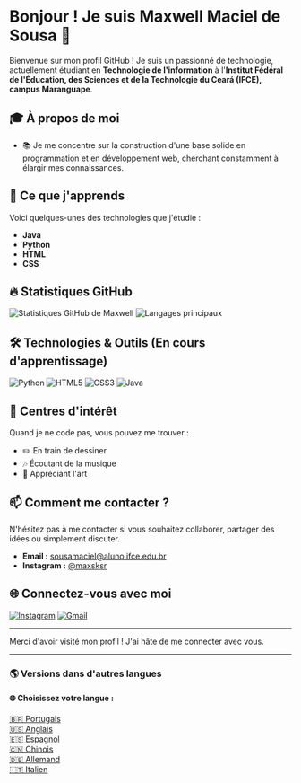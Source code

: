 # Bonjour ! Je suis Maxwell Maciel de Sousa 🌟

Bienvenue sur mon profil GitHub ! Je suis un passionné de technologie, actuellement étudiant en **Technologie de l'information** à l'**Institut Fédéral de l'Éducation, des Sciences et de la Technologie du Ceará (IFCE), campus Maranguape**.

## 🎓 À propos de moi
- 📚 Je me concentre sur la construction d'une base solide en programmation et en développement web, cherchant constamment à élargir mes connaissances.

## 🌱 Ce que j'apprends
Voici quelques-unes des technologies que j'étudie :
- **Java**
- **Python**
- **HTML**
- **CSS**

## 🔥 Statistiques GitHub
![Statistiques GitHub de Maxwell](https://github-readme-stats.vercel.app/api?username=MaxwellMaciel&show_icons=true&theme=radical)
![Langages principaux](https://github-readme-stats.vercel.app/api/top-langs/?username=MaxwellMaciel&layout=compact&theme=radical)

## 🛠️ Technologies & Outils (En cours d'apprentissage)
![Python](https://img.icons8.com/color/48/000000/python.png) ![HTML5](https://img.icons8.com/color/48/000000/html-5.png) ![CSS3](https://img.icons8.com/color/48/000000/css3.png) ![Java](https://img.icons8.com/color/48/000000/java-coffee-cup-logo--v1.png)

## 🎨 Centres d'intérêt
Quand je ne code pas, vous pouvez me trouver :
- ✏️ En train de dessiner
- 🎶 Écoutant de la musique
- 🎨 Appréciant l'art

## 📫 Comment me contacter ?
N'hésitez pas à me contacter si vous souhaitez collaborer, partager des idées ou simplement discuter.
- **Email :** [sousamaciel@aluno.ifce.edu.br](mailto:sousamaciel@aluno.ifce.edu.br)
- **Instagram :** [@maxsksr](https://www.instagram.com/maxsksr/profilecard/?igsh=anczOW9iZ3pkdmRq)

## 🌐 Connectez-vous avec moi
[![Instagram](https://img.icons8.com/fluency/48/000000/instagram-new.png)](https://instagram.com/maxsksr) [![Gmail](https://img.icons8.com/fluency/48/000000/gmail.png)](mailto:sousamaciel@aluno.ifce.edu.br)

---

Merci d'avoir visité mon profil ! J'ai hâte de me connecter avec vous.

---

### 🌎 Versions dans d'autres langues

#### 🌐 Choisissez votre langue :
[🇧🇷 Portugais](./README-pt.md)  
[🇺🇸 Anglais](./README.md)  
[🇪🇸 Espagnol](./README-es.md)  
[🇨🇳 Chinois](./README-zh.md)  
[🇩🇪 Allemand](./README-de.md)  
[🇮🇹 Italien](./README-it.md)

